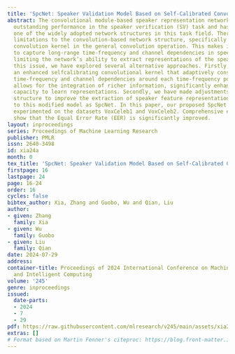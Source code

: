 ```yaml
---
title: 'SpcNet: Speaker Validation Model Based on Self-Calibrated Convolution'
abstract: The convolutional module-based speaker representation network has demonstrated
  outstanding performance in the speaker verification (SV) task and has now become
  one of the widely adopted network structures in this task field. There are some
  limitations to the convolution-based network structure, specifically with the fixed-size
  convolution kernel in the general convolution operation. This makes it difficult
  to capture long-range time-frequency and channel dependencies in speech features,
  limiting the network’s ability to extract representations of the speaker. To overcome
  this issue, we have explored several alternative approaches. Firstly, we propose
  an enhanced selfcalibrating convolutional kernel that adaptively constructs long-range
  time-frequency and channel dependencies around each time-frequency position. This
  allows for the integration of richer information, significantly enhancing the network’s
  capacity to learn representations. Secondly, we have made adjustments to the network
  structure to improve the extraction of speaker feature representations. We refer
  to this modified model as SpcNet. In this paper, our proposed SpcNet model has been
  experimented on the datasets VoxCeleb1 and VoxCeleb2. Comprehensive experiments
  show that the Equal Error Rate (EER) is significantly improved.
layout: inproceedings
series: Proceedings of Machine Learning Research
publisher: PMLR
issn: 2640-3498
id: xia24a
month: 0
tex_title: 'SpcNet: Speaker Validation Model Based on Self-Calibrated Convolution'
firstpage: 16
lastpage: 24
page: 16-24
order: 16
cycles: false
bibtex_author: Xia, Zhang and Guobo, Wu and Qian, Liu
author:
- given: Zhang
  family: Xia
- given: Wu
  family: Guobo
- given: Liu
  family: Qian
date: 2024-07-29
address:
container-title: Proceedings of 2024 International Conference on Machine Learning
  and Intelligent Computing
volume: '245'
genre: inproceedings
issued:
  date-parts:
  - 2024
  - 7
  - 29
pdf: https://raw.githubusercontent.com/mlresearch/v245/main/assets/xia24a/xia24a.pdf
extras: []
# Format based on Martin Fenner's citeproc: https://blog.front-matter.io/posts/citeproc-yaml-for-bibliographies/
---
```

